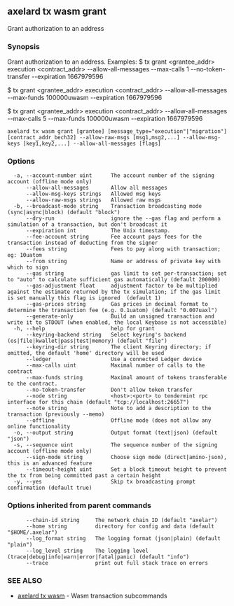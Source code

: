 ## axelard tx wasm grant

Grant authorization to an address

### Synopsis

Grant authorization to an address.
Examples:
$ <appd> tx grant \<grantee_addr> execution \<contract_addr> --allow-all-messages --max-calls 1 --no-token-transfer --expiration 1667979596

$ <appd> tx grant \<grantee_addr> execution \<contract_addr> --allow-all-messages --max-funds 100000uwasm --expiration 1667979596

$ <appd> tx grant \<grantee_addr> execution \<contract_addr> --allow-all-messages --max-calls 5 --max-funds 100000uwasm --expiration 1667979596

```
axelard tx wasm grant [grantee] [message_type="execution"|"migration"] [contract_addr_bech32] --allow-raw-msgs [msg1,msg2,...] --allow-msg-keys [key1,key2,...] --allow-all-messages [flags]
```

### Options

```
  -a, --account-number uint      The account number of the signing account (offline mode only)
      --allow-all-messages       Allow all messages
      --allow-msg-keys strings   Allowed msg keys
      --allow-raw-msgs strings   Allowed raw msgs
  -b, --broadcast-mode string    Transaction broadcasting mode (sync|async|block) (default "block")
      --dry-run                  ignore the --gas flag and perform a simulation of a transaction, but don't broadcast it
      --expiration int           The Unix timestamp.
      --fee-account string       Fee account pays fees for the transaction instead of deducting from the signer
      --fees string              Fees to pay along with transaction; eg: 10uatom
      --from string              Name or address of private key with which to sign
      --gas string               gas limit to set per-transaction; set to "auto" to calculate sufficient gas automatically (default 200000)
      --gas-adjustment float     adjustment factor to be multiplied against the estimate returned by the tx simulation; if the gas limit is set manually this flag is ignored  (default 1)
      --gas-prices string        Gas prices in decimal format to determine the transaction fee (e.g. 0.1uatom) (default "0.007uaxl")
      --generate-only            Build an unsigned transaction and write it to STDOUT (when enabled, the local Keybase is not accessible)
  -h, --help                     help for grant
      --keyring-backend string   Select keyring's backend (os|file|kwallet|pass|test|memory) (default "file")
      --keyring-dir string       The client Keyring directory; if omitted, the default 'home' directory will be used
      --ledger                   Use a connected Ledger device
      --max-calls uint           Maximal number of calls to the contract
      --max-funds string         Maximal amount of tokens transferable to the contract.
      --no-token-transfer        Don't allow token transfer
      --node string              <host>:<port> to tendermint rpc interface for this chain (default "tcp://localhost:26657")
      --note string              Note to add a description to the transaction (previously --memo)
      --offline                  Offline mode (does not allow any online functionality
  -o, --output string            Output format (text|json) (default "json")
  -s, --sequence uint            The sequence number of the signing account (offline mode only)
      --sign-mode string         Choose sign mode (direct|amino-json), this is an advanced feature
      --timeout-height uint      Set a block timeout height to prevent the tx from being committed past a certain height
  -y, --yes                      Skip tx broadcasting prompt confirmation (default true)
```

### Options inherited from parent commands

```
      --chain-id string     The network chain ID (default "axelar")
      --home string         directory for config and data (default "$HOME/.axelar")
      --log_format string   The logging format (json|plain) (default "plain")
      --log_level string    The logging level (trace|debug|info|warn|error|fatal|panic) (default "info")
      --trace               print out full stack trace on errors
```

### SEE ALSO

- [axelard tx wasm](axelard_tx_wasm.md)	 - Wasm transaction subcommands
